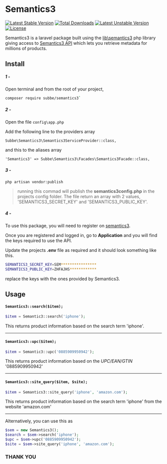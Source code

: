 # Semantics3

[![Latest Stable Version](https://poser.pugx.org/subbe/semantics3/v/stable)](https://packagist.org/packages/subbe/semantics3)
[![Total Downloads](https://poser.pugx.org/subbe/semantics3/downloads)](https://packagist.org/packages/subbe/semantics3)
[![Latest Unstable Version](https://poser.pugx.org/subbe/semantics3/v/unstable)](https://packagist.org/packages/subbe/semantics3)
[![License](https://poser.pugx.org/subbe/semantics3/license)](https://packagist.org/packages/subbe/semantics3)

Semantics3 is a laravel package built using the [lib\semantics3] php library giving access to [Semantics3 API] which lets you retrieve metadata for millions of products.

## Install
##### 1 -
Open terminal and from the root of your project,
```sh
composer require subbe/semantics3`
```
##### 2 -
Open the file `config\app.php`

Add the following line to the providers array

`Subbe\Semantics3\Semantics3ServiceProvider::class,`

and this to the aliases array

`'Semantics3' => Subbe\Semantics3\Facades\Semantics3Facade::class,`


##### 3 -
`php artisan vendor:publish`

>running this commad will publish the **semantics3config.php** in the projects config folder. The file return an array with 2 values, 'SEMANTICS3_SECRET_KEY' and 'SEMANTICS3_PUBLIC_KEY'.

##### 4 -
To use this package, you will need to register on [semantics3].

Once you are registered and logged in, go to **Application** and you will find the keys required to use the API.

Update the projects **.env** file as required and it should look something like this.

```sh
SEMANTICS3_SECRET_KEY=SEM****************
SEMANTICS3_PUBLIC_KEY=ZHFAJHS************
```
replace the keys with the ones provided by Semantics3.

## Usage

#### `Semantics3::search($item);`

```php
$item = Semantic3::search('iphone');
```
This returns product information based on the search term 'iphone'.

---

#### `Semantics3::upc($item);`
```php
$item = Semantic3::upc('0885909950942');
```
This returns product information based on the *UPC/EAN/GTIN* '0885909950942'

---

#### `Semantics3::site_query($item, $site);`

```php
$item = Semantics3::site_query('iphone', 'amazon.com');
```
This returns product information based on the search term 'iphone' from the website 'amazon.com'

---

Alternatively, you can use this as
```php
$sem = new Semantics3();
$search = $sem->search('iphone');
$upc = $sem->upc('0885909950942');
$site = $sem->site_query('iphone', 'amazon.com');
```


### THANK YOU

   [Semantics3 API]: https://www.semantics3.com
   [lib\semantics3]: https://github.com/Semantics3/semantics3-php
   [semantics3]: https://dashboard.semantics3.com/signup